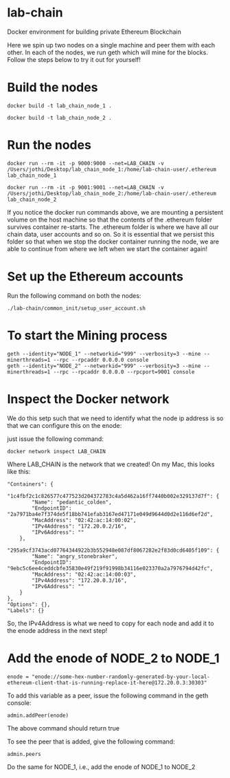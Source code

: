 # lab-chain
Docker environment for building private Ethereum Blockchain

Here we spin up two nodes on a single machine and peer them with each other. In each of the nodes, we run geth which will mine for the blocks. Follow the steps below to try it out for yourself!

# Build the nodes
```
docker build -t lab_chain_node_1 .

docker build -t lab_chain_node_2 .
```

# Run the nodes
```
docker run --rm -it -p 9000:9000 --net=LAB_CHAIN -v /Users/jothi/Desktop/lab_chain_node_1:/home/lab-chain-user/.ethereum lab_chain_node_1

docker run --rm -it -p 9001:9001 --net=LAB_CHAIN -v /Users/jothi/Desktop/lab_chain_node_2:/home/lab-chain-user/.ethereum lab_chain_node_2
```

If you notice the docker run commands above, we are mounting a persistent volume on the host machine so that the contents of the .ethereum folder survives container re-starts. The .ethereum folder is where we have all our chain data, user accounts and so on. So it is essential that we persist this folder so that when we stop the docker container running the node, we are able to continue from where we left when we start the container again!

# Set up the Ethereum accounts

Run the following command on both the nodes:

```
./lab-chain/common_init/setup_user_account.sh
```

# To start the Mining process

```
geth --identity="NODE_1" --networkid="999" --verbosity=3 --mine --minerthreads=1 --rpc --rpcaddr 0.0.0.0 console
geth --identity="NODE_2" --networkid="999" --verbosity=3 --mine --minerthreads=1 --rpc --rpcaddr 0.0.0.0 --rpcport=9001 console
```

# Inspect the Docker network 

We do this setp such that we need to identify what the node ip address is so that we can configure this on the enode:

just issue the following command:

```
docker network inspect LAB_CHAIN
```

Where LAB_CHAIN is the network that we created! On my Mac, this looks like this:

```
"Containers": {
    "1c4fbf2c1c826577c477523d204372783c4a5d462a16ff7440b002e329137d7f": {
        "Name": "pedantic_colden",
        "EndpointID": "2a7971ba4e7f374de5f18bb741efab3167ed47171e049d9644d0d2e116d6ef2d",
        "MacAddress": "02:42:ac:14:00:02",
        "IPv4Address": "172.20.0.2/16",
        "IPv6Address": ""
    },
    "295a9cf3743acd07764344922b3b552948e087df8067282e2f83d0cd6405f109": {
        "Name": "angry_stonebraker",
        "EndpointID": "9ebc5c6ee4ceddcbfe35830e49f219f91998b34116e023370a2a7976794d42fc",
        "MacAddress": "02:42:ac:14:00:03",
        "IPv4Address": "172.20.0.3/16",
        "IPv6Address": ""
    }
},
"Options": {},
"Labels": {}
```
        
So, the IPv4Address is what we need to copy for each node and add it to the enode address in the next step!

# Add the enode of NODE_2 to NODE_1

```
enode = "enode://some-hex-number-randomly-generated-by-your-local-ethereum-client-that-is-running-replace-it-here@172.20.0.3:30303"
```

To add this variable as a peer, issue the following command in the geth console:

```
admin.addPeer(enode)
```
The above command should return true

To see the peer that is added, give the following command:

```
admin.peers
```

Do the same for NODE_1, i.e., add the enode of NODE_1 to NODE_2
